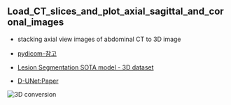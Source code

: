 ## Load_CT_slices_and_plot_axial_sagittal_and_coronal_images
- stacking axial view images of abdominal CT to 3D image

- [pydicom-참고](https://pydicom.github.io/pydicom/stable/auto_examples/image_processing/reslice.html#sphx-glr-auto-examples-image-processing-reslice-py)

- [Lesion Segmentation SOTA model - 3D dataset](https://paperswithcode.com/task/lesion-segmentation)
- [D-UNet:Paper](https://arxiv.org/pdf/1908.05104v1.pdf)


![3D conversion](https://github.com/YongJu114/3D_View_Generation_From_2D_Images_OPENCV/raw/master/3D.JPG)
